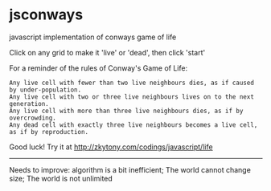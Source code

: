 jsconways
=========

javascript implementation of conways game of life

Click on any grid to make it 'live' or 'dead', then click 'start'

For a reminder of the rules of Conway's Game of Life:

    Any live cell with fewer than two live neighbours dies, as if caused by under-population.
    Any live cell with two or three live neighbours lives on to the next generation.
    Any live cell with more than three live neighbours dies, as if by overcrowding.
    Any dead cell with exactly three live neighbours becomes a live cell, as if by reproduction.

Good luck! Try it at http://zkytony.com/codings/javascript/life

-----
Needs to improve:
algorithm is a bit inefficient; The world cannot change size; The world is not unlimited
